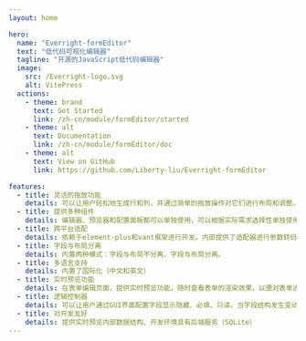 ```yaml
---
layout: home

hero:
  name: "Everright-formEditor"
  text: "低代码可视化编辑器"
  tagline: "开源的JavaScript低代码编辑器"
  image:
    src: /Everright-logo.svg
    alt: VitePress
  actions:
    - theme: brand
      text: Get Started
      link: /zh-cn/module/formEditor/started
    - theme: alt
      text: Documentation
      link: /zh-cn/module/formEditor/doc
    - theme: alt
      text: View on GitHub
      link: https://github.com/Liberty-liu/Everright-formEditor

features:
  - title: 灵活的拖放功能
    details: 可以让用户轻松地生成行和列，并通过简单的拖放操作对它们进行布局和调整。无论是在设计表单还是创建页面，这个功能极大地提高用户的工作效率
  - title: 提供多种组件
    details: 编辑器、预览器和配置面板都可以单独使用，可以根据实际需求选择性单独使用配置面板，满足不同场景下的需求
  - title: 跨平台适配
    details: 依赖于element-plus和vant框架进行开发。内部提供了适配器进行参数转码，以达到最佳的体现。
  - title: 字段与布局分离
    details: 内置两种模式：字段与布局不分离、字段与布局分离。
  - title: 多语言支持
    details: 内置了国际化（中文和英文）
  - title: 实时预览功能
    details: 在表单编辑页面，提供实时预览功能，随时查看表单的渲染效果，以便对表单进行调整和优化
  - title: 逻辑控制器
    details: 可以让用户通过GUI界面配置字段显示隐藏、必填、只读。当字段结构发生变动，为了保证逻辑控制的准确性，自动删除相应的逻辑规则
  - title: 对开发友好
    details: 提供实时预览内部数据结构、开发环境具有后端服务（SQLite）
---
```


<VPTeamPage class="recommendBlog">
  <VPTeamPageSection>
    <template #title>推荐优质博主</template>
    <template #members>
      <VPTeamMembers size="small" :members="members" />
    </template>
  </VPTeamPageSection>
</VPTeamPage>

<script setup>
import { useData, useRoute, useRouter } from 'vitepress'
import {
  VPTeamPage,
  VPTeamPageTitle,
  VPTeamMembers,
  VPTeamPageSection
} from 'vitepress/theme'
// import db from '/theme/VPTeamMembers.vue'
const {
  lang
} = useData()
const members = [
  {
    avatar: '/img/promotion/wechat/491681738656_.pic.jpg',
    name: '若川视野',
    desc: '公众号「若川视野」作者，组织了<a target="_blank" href="https://juejin.cn/post/7079706017579139102">源码共读活动</a>，帮助了几千人学习源码。写有<a target="_blank" href="https://juejin.cn/column/6960551178908205093">《学习源码整体架构系列》</a> 30余篇。',
    links: [
      {
        icon: 'github',
        link: 'https://github.com/lxchuan12'
      }
    ]
  },
  {
    avatar: '/img/promotion/wechat/321682043130_.pic.jpg',
    name: '前端早读课',
    desc: '关注前端，产品体验设计，更关注前端同行的成长。 每天清晨五点早读，七万+同行相伴成长。',
  },
  {
    avatar: '/img/promotion/wechat/161682054821_.pic.jpg',
    name: '前端迷',
    desc: '『前端迷』公众号是一个公益性的前端技术分享社区，不定期为前端开发者带来面试经验，源码解析以及技术分享，欢迎大家订阅。',
    links: [
      { icon: 'github', link: 'https://github.com/fxxqq' }
    ]
  },
  {
    avatar: '/img/promotion/wechat/181682329576_.pic.jpg',
    name: 'GitHub黑板报',
    desc: '专注于分享 GitHub 上知名的 Python、Java、Web、AI、数据分析等多个领域的优质学习资源、开源项目及开发者工具，为程序员提供优质的开源项目。'
  },
  {
    avatar: '/img/promotion/wechat/131682256691_.pic.jpg',
    name: '前端下午茶',
    desc: '一个专业又有意思的前端公众号，囊括 Vue、React、GraphQL、浏览器原理、Node、工程化等各方面多维度精选干货好文，非常适合前端开发者巩固基础、拓展视野。',
    links: [
      { icon: 'github', link: 'https://github.com/SHERlocked93/blog' }
    ]
  },
  {
    avatar: '/img/promotion/tiktok/691683369864_.pic.jpg',
    name: 'AI探长',
    type: 'tiktok',
    desc: '华为云最有价值专家 MVP; 微软认证人工智能专家MPP; 人民有点出版社科技书籍金牌领读人;<br> <strong>专注学习资源介绍、行业热点追踪、学习经验分享;</strong>'
  }
]
</script>

<style lang="scss" scoped>
.recommendBlog {
  margin-top: 60px;
  :deep{
    .avatar-img {
      border-radius:0
    }
  }
}
</style>
